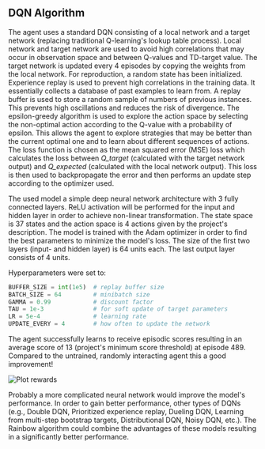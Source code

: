 ## DQN Algorithm 

The agent uses a standard DQN consisting of a local network and a target network (replacing traditional Q-learning's lookup table process). Local network and target network are used to avoid high correlations that may occur in observation space and between Q-values and TD-target value. The target network is updated every 4 episodes by copying the weights from the local network. For reproduction, a random state has been initialized. Experience replay is used to prevent high correlations in the training data. It essentially collects a database of past examples to learn from. A replay buffer is used to store a random sample of numbers of previous instances. This prevents high oscillations and reduces the risk of divergence. The epsilon-greedy algorithm is used to explore the action space by selecting the non-optimal action according to the Q-value with a probability of epsilon. This allows the agent to explore strategies that may be better than the current optimal one and to learn about different sequences of actions. The loss function is chosen as the mean squared error (MSE) loss which calculates the loss between *Q_target* (calculated with the target network output) and *Q_expected* (calculated with the local network output). This loss is then used to backpropagate the error and then performs an update step according to the optimizer used.

The used model a simple deep neural network architecture with 3 fully connected layers. ReLU activation will be performed for the input and hidden layer in order to achieve non-linear transformation. The state space is 37 states and the action space is 4 actions given by the project's description. The model is trained with the Adam optimizer in order to find the best parameters to minimize the model's loss. The size of the first two layers (input- and hidden layer) is 64 units each. The last output layer consists of 4 units. 


Hyperparameters were set to:
```python
BUFFER_SIZE = int(1e5)  # replay buffer size
BATCH_SIZE = 64         # minibatch size
GAMMA = 0.99            # discount factor
TAU = 1e-3              # for soft update of target parameters
LR = 5e-4               # learning rate 
UPDATE_EVERY = 4        # how often to update the network
```

The agent successfully learns to receive episodic scores resulting in an average score of 13 (project's minimum score threshold) at episode 489. Compared to the untrained, randomly interacting agent this a good improvement!

![Plot rewards](https://github.com/d-kleine/Udacity_DRLND/blob/main/Project1_Unity-CollectingBananas/plot_rewards.png)

Probably a more complicated neural network would improve the model's performance. In order to gain better performance, other types of DQNs (e.g., Double DQN, Prioritized experience replay, Dueling DQN, Learning from multi-step bootstrap targets, Distributional DQN, Noisy DQN, etc.). The Rainbow algorithm could combine the advantages of these models resulting in a significantly better performance.
